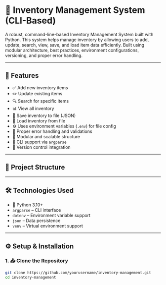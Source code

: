 # 🧾 Inventory Management System (CLI-Based)

A robust, command-line-based Inventory Management System built with Python. This system helps manage inventory by allowing users to add, update, search, view, save, and load item data efficiently. Built using modular architecture, best practices, environment configurations, versioning, and proper error handling.

---

## 🚀 Features

- ✅ Add new inventory items
- ✏️ Update existing items
- 🔍 Search for specific items
- 📊 View all inventory
- 💾 Save inventory to file (JSON)
- 📂 Load inventory from file
- ⚙️ Uses environment variables (`.env`) for file config
- 🧪 Proper error handling and validations
- 🧱 Modular and scalable structure
- 🧩 CLI support via `argparse`
- 🧾 Version control integration

---

## 📁 Project Structure



---

## 🛠️ Technologies Used

- 🐍 Python 3.10+
- `argparse` – CLI interface
- `dotenv` – Environment variable support
- `json` – Data persistence
- `venv` – Virtual environment support

---

## ⚙️ Setup & Installation

### 1. 📥 Clone the Repository

```bash
git clone https://github.com/yourusername/inventory-management.git
cd inventory-management
